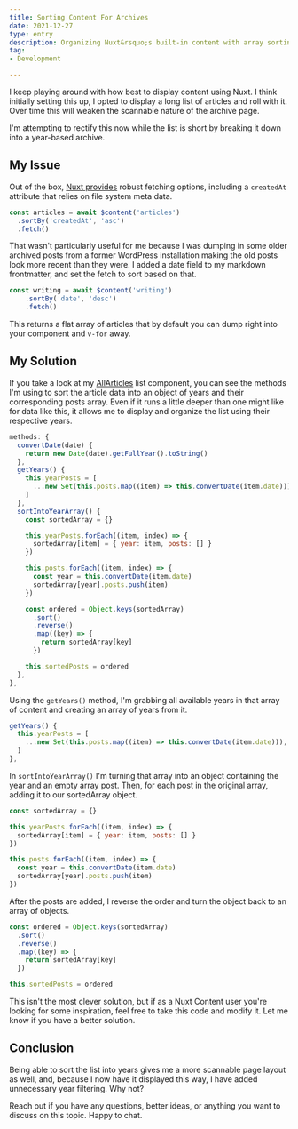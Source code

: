 ```yaml
---
title: Sorting Content For Archives
date: 2021-12-27
type: entry
description: Organizing Nuxt&rsquo;s built-in content with array sorting.
tag:
- Development

---
```

I keep playing around with how best to display content using Nuxt. I think initially setting this up, I opted to display a long list of articles and roll with it. Over time this will weaken the scannable nature of the archive page.

I'm attempting to rectify this now while the list is short by breaking it down into a year-based archive.

## My Issue

Out of the box, [Nuxt provides](https://content.nuxtjs.org/fetching) robust fetching options, including a `createdAt` attribute that relies on file system meta data.

```javascript
const articles = await $content('articles')
  .sortBy('createdAt', 'asc')
  .fetch()
```

That wasn't particularly useful for me because I was dumping in some older archived posts from a former WordPress installation making the old posts look more recent than they were. I added a date field to my markdown frontmatter, and set the fetch to sort based on that.

```javascript
const writing = await $content('writing')
    .sortBy('date', 'desc')
    .fetch()
```

This returns a flat array of articles that by default you can dump right into your component and `v-for` away.

## My Solution

If you take a look at my [AllArticles](https://github.com/mikemattner/mikemattner.com/blob/master/components/organisms/AllArticles.vue) list component, you can see the methods I'm using to sort the article data into an object of years and their corresponding posts array. Even if it runs a little deeper than one might like for data like this, it allows me to display and organize the list using their respective years.

```javascript
methods: {
  convertDate(date) {
    return new Date(date).getFullYear().toString()
  },
  getYears() {
    this.yearPosts = [
      ...new Set(this.posts.map((item) => this.convertDate(item.date))),
    ]
  },
  sortIntoYearArray() {
    const sortedArray = {}

    this.yearPosts.forEach((item, index) => {
      sortedArray[item] = { year: item, posts: [] }
    })

    this.posts.forEach((item, index) => {
      const year = this.convertDate(item.date)
      sortedArray[year].posts.push(item)
    })

    const ordered = Object.keys(sortedArray)
      .sort()
      .reverse()
      .map((key) => {
        return sortedArray[key]
      })

    this.sortedPosts = ordered
  },
},
```

Using the `getYears()` method, I'm grabbing all available years in that array of content and creating an array of years from it.

```javascript
getYears() {
  this.yearPosts = [
    ...new Set(this.posts.map((item) => this.convertDate(item.date))),
  ]
},
```

In `sortIntoYearArray()` I'm turning that array into an object containing the year and an empty array post. Then, for each post in the original array, adding it to our sortedArray object.

```javascript
const sortedArray = {}

this.yearPosts.forEach((item, index) => {
  sortedArray[item] = { year: item, posts: [] }
})

this.posts.forEach((item, index) => {
  const year = this.convertDate(item.date)
  sortedArray[year].posts.push(item)
})
```

After the posts are added, I reverse the order and turn the object back to an array of objects.

```javascript
const ordered = Object.keys(sortedArray)
  .sort()
  .reverse()
  .map((key) => {
    return sortedArray[key]
  })

this.sortedPosts = ordered
```

This isn't the most clever solution, but if as a Nuxt Content user you're looking for some inspiration, feel free to take this code and modify it. Let me know if you have a better solution.

## Conclusion

Being able to sort the list into years gives me a more scannable page layout as well, and, because I now have it displayed this way, I have added unnecessary year filtering. Why not?

Reach out if you have any questions, better ideas, or anything you want to discuss on this topic. Happy to chat.